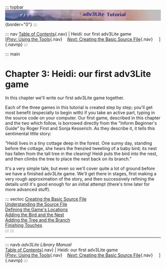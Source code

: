 ::: topbar
![](topbar.jpg){border="0"}
:::

::: nav
[Table of Contents](toc.htm){.nav} \| Heidi: our first adv3Lite game\
[[*Prev:* Using the Tools](using.htm){.nav}    [*Next:* Creating the
Basic Source File](basicsource.htm){.nav}     ]{.navnp}
:::

::: main
# Chapter 3: Heidi: our first adv3Lite game

In this chapter we\'ll write our first adv3Lite game together.

Each of the three games in this tutorial is created step by step; you'll
get most benefit (especially to begin with) if you take an active part,
typing in the source code on your computer. Our first game, described in
this chapter and the two which follow, is borrowed directly from the
\"Inform Beginner\'s Guide\" by Roger First and Sonja Kesserich. As they
describe it, it tells this sentimental little story:

"Heidi lives in a tiny cottage deep in the forest. One sunny day,
standing before the cottage, she hears the frenzied tweeting of a baby
bird; its nest has fallen from the tall tree in the clearing! Heidi puts
the bird into the nest, and then climbs the tree to place the nest back
on its branch."

It's a very simple tale, but even so we'll cover quite a lot of ground
before we have a finished adv3Lite game. We'll get there in stages,
first making a very rough approximation of the story, and then
successively refining the details until it's good enough for an initial
attempt (there's time later for more advanced stuff).

::: sectoc
[Creating the Basic Source File](basicsource.htm)\
[Understanding the Source File](understanding.htm)\
[Defining the Game\'s Locations](locations.htm)\
[Adding the Bird and the Nest](bird.htm)\
[Adding the Tree and the Branch](tree.htm)\
[Finishing Touches](finishing.htm)\
:::
:::

------------------------------------------------------------------------

::: navb
*adv3Lite Library Manual*\
[Table of Contents](toc.htm){.nav} \| Heidi: our first adv3Lite game\
[[*Prev:* Using the Tools](using.htm){.nav}    [*Next:* Creating the
Basic Source File](basicsource.htm){.nav}     ]{.navnp}
:::
